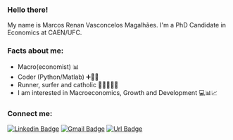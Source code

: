 ### Hello there!
My name is Marcos Renan Vasconcelos Magalhães. I'm a PhD Candidate in Economics at CAEN/UFC.

### Facts about me: 
- Macro(economist) 📊
- Coder (Python/Matlab) ➕📐💡
- Runner, surfer and catholic 🏃🏻🏄🏻⛪
- I am interested in Macroeconomics, Growth and Development 💻📊📈

### **Connect me:**
[![Linkedin Badge](https://img.shields.io/badge/-LinkedIn-blue?style=flat-square&logo=Linkedin&logoColor=white&link=https://linkedin.com/in/marcos-renan-vasconcelos-magalhaes/)](https://www.linkedin.com/in/marcos-renan-vasconcelos-magalhaes/)
[![Gmail Badge](https://img.shields.io/badge/-Gmail-c14438?style=flat-square&logo=Gmail&logoColor=white&link=mailto:marcosrenan@caen.ufc.br)](mailto:marcosrenan@caen.ufc.br)
[![Url Badge](https://img.shields.io/badge/-Homepage-gray?style=flat-square&logo=About.me&logoColor=white&link=https://marcosrenan.github.io)](https://marcosrenan.github.io)

